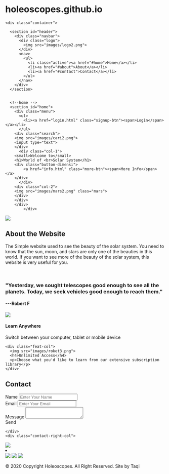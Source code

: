 # holeoscopes.github.io
<!DOCTYPE html>
<html lang="en" dir="ltr">
  <head>
    <meta charset="UTF-8">
    <meta name="viewport" content="width=device-width, initial-scale=1.0">
    <link rel="stylesheet" href="project.css">
    <title>Project Website Aniisah Taqiyyah</title>
  </head>
  <body>

    <div class="container">

      <section id="header">
        <div class="navbar">
          <div class="logo">
            <img src="images/logo2.png">
          </div>
          <nav>
            <ul>
              <li class="active"><a href="#home">Home</a></li>
              <li><a href="#about">About</a></li>
              <li><a href="#contact">Contact</a></li>
            </ul>
          </nav>
        </div>
      </section>


      <!--home -->
      <section id="home">
        <div class="menu">
          <ul>
            <li><a href="login.html" class="signup-btn"><span>Login</span></a></li>
          </ul>
        <div class="search">
        <img src="images/cari2.png">
        <input type="text">
        </div>
          <div class="col-1">
        <small>Welcome to</small>
        <h1>World of <br>Solar System</h1>
        <div class="button-dimensi">
            <a href="info.html" class="more-btn"><span>More Info</span></a>
        </div>
          </div>
        <div class="col-2">
        <img src="images/mars2.png" class="mars">
        </div>
        </div>
        </div>
            </div>

<!--about -->
<section id="about">
  <div class="about-1">
<img src="images/jupie2.png">
  </div>
  <div class="about-2">
<div class="about-text">
  <h1>About the Website</h1>
  <p>The Simple website used to see the beauty of the solar system. You need to know that the sun, moon, and stars are only one of the beauties
    in this world. If you want to see more of the beauty of the solar system, this website is very useful for you.</p><br>
<h3>"Yesterday, we sought telescopes good enough to see all the planets. Today, we seek vehicles good enough to reach them."</h3>
<h4>---Robert F</h4>
</div>
  </div>
  <div class="feat">
    <div class="feat-col">
<img src="images/astro.png">
<h4>Learn Anywhere</h4>
<p>Switch between your computer, tablet or mobile device</p>
    </div>

    <div class="feat-col">
      <img src="images/roket3.png">
      <h4>Unlimited Access</h4>
      <p>Choose what you'd like to learn from our extensive subscription library</p>
    </div>
  </div>
</section>

<!-- contact -->
<section id="contact">
  <div class="container contact-row">
    <div class="contact-left-col">
<h1>Contact</h1>
<div class="txtb">
  <label>Name</label>
  <input type="text" name="" value="" placeholder="Enter Your Name">
</div>

<div class="txtb">
  <label>Email</label>
  <input type="email" name="" value="" placeholder="Enter Your Email">
</div>

<div class="txtb">
  <label>Message</label>
<textarea></textarea>
</div>
<a class="btn">Send</a>

    </div>
    <div class="contact-right-col">
<img src="images/bulan.png">
<li></li>
    </div>
  </div>
</section>

<!-- footer -->
<section id="footer">
<div class="footer-main">
  <div class="social-links">
  <img src="images/fb2.png">
  <img src="images/ig.png">
  <img src="images/twt.png">
  <p>© 2020 Copyright Holeoscopes. All Right Reserved. Site by Taqi</p>
  </div>
</div>
</section>


  </body>
</html>
